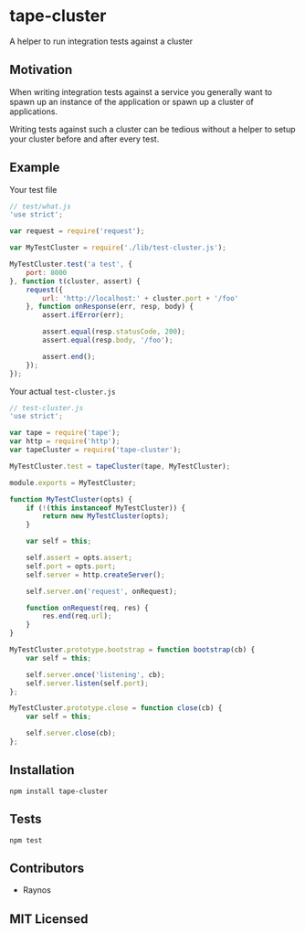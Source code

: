 # tape-cluster

<!--
    [![build status][build-png]][build]
    [![Coverage Status][cover-png]][cover]
    [![Davis Dependency status][dep-png]][dep]
-->

<!-- [![NPM][npm-png]][npm] -->

A helper to run integration tests against a cluster

## Motivation

When writing integration tests against a service you generally
want to spawn up an instance of the application or spawn up
a cluster of applications.

Writing tests against such a cluster can be tedious without
a helper to setup your cluster before and after every test.

## Example

Your test file

```js
// test/what.js
'use strict';

var request = require('request');

var MyTestCluster = require('./lib/test-cluster.js');

MyTestCluster.test('a test', {
    port: 8000
}, function t(cluster, assert) {
    request({
        url: 'http://localhost:' + cluster.port + '/foo'
    }, function onResponse(err, resp, body) {
        assert.ifError(err);

        assert.equal(resp.statusCode, 200);
        assert.equal(resp.body, '/foo');

        assert.end();
    });
});
```

Your actual `test-cluster.js`

```js
// test-cluster.js
'use strict';

var tape = require('tape');
var http = require('http');
var tapeCluster = require('tape-cluster');

MyTestCluster.test = tapeCluster(tape, MyTestCluster);

module.exports = MyTestCluster;

function MyTestCluster(opts) {
    if (!(this instanceof MyTestCluster)) {
        return new MyTestCluster(opts);
    }

    var self = this;

    self.assert = opts.assert;
    self.port = opts.port;
    self.server = http.createServer();

    self.server.on('request', onRequest);

    function onRequest(req, res) {
        res.end(req.url);
    }
}

MyTestCluster.prototype.bootstrap = function bootstrap(cb) {
    var self = this;

    self.server.once('listening', cb);
    self.server.listen(self.port);
};

MyTestCluster.prototype.close = function close(cb) {
    var self = this;

    self.server.close(cb);
};
```

## Installation

`npm install tape-cluster`

## Tests

`npm test`

## Contributors

 - Raynos

## MIT Licensed

  [build-png]: https://secure.travis-ci.org/Raynos/tape-cluster.png
  [build]: https://travis-ci.org/Raynos/tape-cluster
  [cover-png]: https://coveralls.io/repos/Raynos/tape-cluster/badge.png
  [cover]: https://coveralls.io/r/Raynos/tape-cluster
  [dep-png]: https://david-dm.org/Raynos/tape-cluster.png
  [dep]: https://david-dm.org/Raynos/tape-cluster
  [npm-png]: https://nodei.co/npm/tape-cluster.png?stars&downloads
  [npm]: https://nodei.co/npm/tape-cluster
